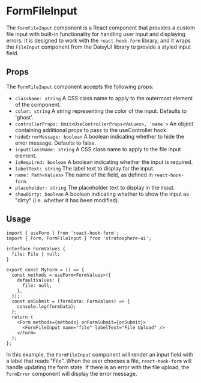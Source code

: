 # FormFileInput

The `FormFileInput` component is a React component that provides a custom file input with built-in functionality for handling user input and displaying errors. It is designed to work with the `react-hook-form` library, and it wraps the `FileInput` component from the DaisyUI library to provide a styled input field.

## Props

The `FormFileInput` component accepts the following props:

- `className: string`
  A CSS class name to apply to the outermost element of the component.
- `color: string`
  A string representing the color of the input. Defaults to 'ghost'.
- `controllerProps: Omit<UseControllerProps<Values>, 'name'>`
  An object containing additional props to pass to the useController hook.
- `hideErrorMessage: boolean`
  A boolean indicating whether to hide the error message. Defaults to false.
- `inputClassName: string`
  A CSS class name to apply to the file input element.
- `isRequired: boolean`
  A boolean indicating whether the input is required.
- `labelText: string`
  The label text to display for the input.
- `name: Path<Values>`
  The name of the field, as defined in `react-hook-form`.
- `placeholder: string`
  The placeholder text to display in the input.
- `showDirty: boolean`
  A boolean indicating whether to show the input as "dirty" (i.e. whether it has been modified).

## Usage

```tsx
import { useForm } from 'react-hook-form';
import { Form, FormFileInput } from 'stratosphere-ui';

interface FormValues {
  file: File | null;
}

export const MyForm = () => {
  const methods = useForm<FormValues>({
    defaultValues: {
      file: null,
    },
  });
  const onSubmit = (formData: FormValues) => {
    console.log(formData);
  };
  return (
    <Form methods={methods} onFormSubmit={onSubmit}>
      <FormFileInput name="file" labelText="File Upload" />
    </Form>
  );
};
```

In this example, the `FormFileInput` component will render an input field with a label that reads "File". When the user chooses a file, `react-hook-form` will handle updating the form state. If there is an error with the file upload, the `FormError` component will display the error message.
